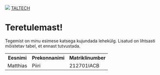 <img src="https://avatars.mds.yandex.net/i?id=67e9eb41c8983870df29d6704dcf7c43-4579607-images-thumbs&n=13">
  <a href="https://taltech.ee/">TALTECH</a>

<h1>Teretulemast!</h1> 
 <p>Tegemist on minu esimese katsega kujundada lehekülg. Lisatud on lihtsasti mõistetav tabel, et ennast tutvustada.<p>
<table>
  <tr>
    <th>Eesnimi</th>
    <th>Prekonnanimi</th>
    <th>Matriklinumber</th>
  <tr>
    <td>Matthias</td>
    <td>Piiri</td>
    <td>212701IACB</td>
</table>
